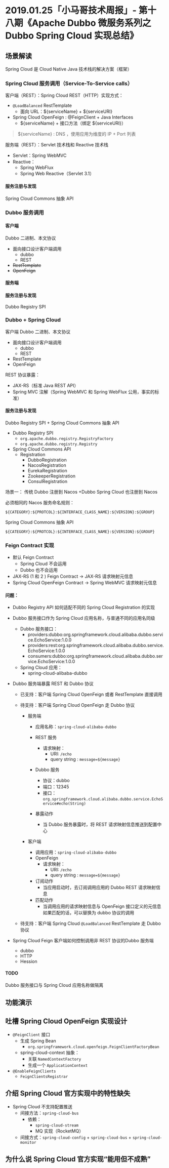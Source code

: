 # 2019.01.25「小马哥技术周报」- 第十八期《Apache Dubbo 微服务系列之 Dubbo  Spring Cloud 实现总结》



## 场景解读



Spring Cloud 是 Cloud Native Java 技术栈的解决方案（框架）



### Spring Cloud 服务调用（Service-To-Service calls）

客户端（REST）：Spring Cloud REST（HTTP）实现方式：

- `@LoadBalanced` RestTemplate
  - 面向 URL：${serviceName} + ${serviceURI}
- Spring Cloud OpenFeign : @FeignClient + Java Interfaces
  - ${serviceName} + 接口方法（绑定 ${serviceURI}）

> ${serviceName} : DNS ，使用应用为维度的 IP + Port 列表



服务端（REST）：Servlet 技术栈和 Reactive 技术栈

- Servlet：Spring WebMVC
- Reactive：
  - Spring WebFlux
  - Spring Web Reactive（Servlet 3.1）

#### 服务注册与发现

Spring Cloud Commons 抽象 API



### Dubbo 服务调用

#### 客户端 

Dubbo 二进制、本文协议

- 面向接口设计客户端调用
  - dubbo
  - REST
- ~~RestTemplate~~
- ~~OpenFeign~~

#### 服务端



#### 服务注册与发现

Dubbo Registry SPI



### Dubbo + Spring Cloud

客户端 Dubbo 二进制、本文协议

- 面向接口设计客户端调用
  - dubbo
  - REST
- RestTemplate
- OpenFeign



REST 协议暴露：

- JAX-RS（标准 Java REST API）
- Spring MVC 注解（Spring WebMVC 和 Spring WebFlux 公用，事实的标准）



#### 服务注册与发现

Dubbo Registry SPI + Spring Cloud Commons 抽象 API



- Dubbo Registry SPI
  - `org.apache.dubbo.registry.RegistryFactory`
  - `org.apache.dubbo.registry.Registry`
- Spring Cloud Commons API
  - Registration
    - DubboRegistration
    - NacosRegistration
    - EurekaRegistration
    - ZookeeperRegistration
    - ConsulRegistration



场景一： 传统 Dubbo  注册到 Nacos +Dubbo Spring Cloud 也注册到 Nacos

必须相同的 Nacos 服务命名规则：

`${CATEGORY}:${PROTCOL}:${INTERFACE_CLASS_NAME}:${VERSION}:${GROUP}`



Spring Cloud Commons 抽象 API

`${CATEGORY}:${PROTCOL}:${INTERFACE_CLASS_NAME}:${VERSION}:${GROUP}`



### Feign Contract 实现

- 默认 Feign Contract
  - Spring Cloud 不会运用
  - Dubbo 也不会运用
- JAX-RS (1 和 2 ) Feign Contract -> JAX-RS 请求映射元信息
- Spring Cloud OpenFeign Contract -> Spring WebMVC 请求映射元信息



#### 问题：

- Dubbo Registry API 如何适配不同的 Spring Cloud Registration 的实现

- Dubbo 服务接口作为 Spring Cloud 应用名称，与普通不同的应用名同级

  - Dubbo 服务接口：
    - providers:dubbo:org.springframework.cloud.alibaba.dubbo.service.EchoService:1.0.0
    - providers:rest:org.springframework.cloud.alibaba.dubbo.service.EchoService:1.0.0
    - consumers:dubbo:org.springframework.cloud.alibaba.dubbo.service.EchoService:1.0.0
  - Spring Cloud 应用：
    - spring-cloud-alibaba-dubbo

- Dubbo 服务端暴露 REST 和 Dubbo 协议

  - 已支持：客户端 Spring Cloud OpenFeign 或者 RestTemplate 直接调用

  - 待支持：客户端 Spring Cloud OpenFeign 走 Dubbo 协议

    - 服务端

      - 应用名称：`spring-cloud-alibaba-dubbo`

      - REST 服务

        - 请求映射：
          - URI: `/echo`
          - query string : `message=${message}`

      - Dubbo 服务

        - 协议：dubbo
        - 端口：12345
        - 接口：`org.springframework.cloud.alibaba.dubbo.service.EchoService#echo(String)`

      - 暴露动作

        - 当 Dubbo 服务暴露时，将 REST 请求映射信息推送到配置中心

    - 客户端

      - 调用应用：`spring-cloud-alibaba-dubbo`
      - OpenFeign 
        - 请求映射：
          - URI: `/echo`
          - query string : `message=${message}`
      - 订阅动作
        - 当应用启动时，去订阅调用应用的 Dubbo REST 请求映射信息
      - 匹配动作
        - 当调用应用的请求映射信息与 OpenFeign 接口定义的元信息如果匹配的话，可以替换为 dubbo 协议的调用

  - 待支持：客户端 Spring Cloud `@LoadBalanced` RestTemplate 走 Dubbo 协议

- Spring Cloud Feign 客户端如何控制调用非 REST 协议的Dubbo 服务端

  - dubbo
  - HTTP
  - Hession



#### TODO 

Dubbo 服务接口与 Spring Cloud 应用名称做隔离



## 功能演示



## 吐槽 Spring Cloud OpenFeign 实现设计

- `@FeignClient` 接口
  - 生成 Spring Bean
    - `org.springframework.cloud.openfeign.FeignClientFactoryBean`
  - spring-cloud-context 抽象：
    - 关联 `NamedContextFactory`
    - 生成一个 `ApplicationContext`
- `@EnableFeignClients`
  - `FeignClientsRegistrar`



## 介绍 Spring Cloud 官方实现中的特性缺失

- Spring Cloud 不支持配置推送
  - 间接方法：`spring-cloud-bus`
    - 依赖：
      - `spring-cloud-stream`
      - MQ 实现（RocketMQ）
  - 间接方式：`spring-cloud-config` + `spring-cloud-bus` + `spring-cloud-monitor`



## 为什么说 Spring Cloud 官方实现“能用但不成熟”

